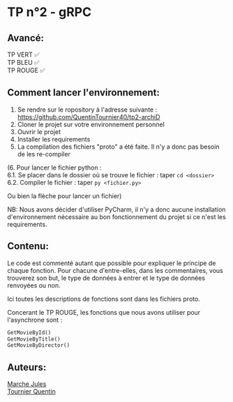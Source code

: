 # TP n°2 - gRPC

## Avancé:

TP VERT ✅  
TP BLEU ✅  
TP ROUGE ✅ 

## Comment lancer l'environnement:

1. Se rendre sur le ropository à l'adresse suivante : https://github.com/QuentinTournier40/tp2-archiD
2. Cloner le projet sur votre environnement personnel
3. Ouvrir le projet
4. Installer les requirements
5. La compilation des fichiers "proto" a été faite. Il n'y a donc pas besoin de les re-compiler

(6. Pour lancer le fichier python :   
6.1. Se placer dans le dossier où se trouve le fichier : taper ```cd <dossier>```   
6.2. Compiler le fichier : taper ```py <fichier.py>```

Ou bien la flèche pour lancer un fichier)

NB: Nous avons décider d'utiliser PyCharm, il n'y a donc aucune installation d'environnement nécessaire au bon fonctionnement du projet si ce n'est les requirements.


## Contenu:

Le code est commenté autant que possible pour expliquer le principe de chaque fonction. Pour chacune d'entre-elles, dans les commentaires, vous trouverez son but, le type de données à entrer et le type de données renvoyées ou non.

Ici toutes les descriptions de fonctions sont dans les fichiers proto.               


Concerant le TP ROUGE, les fonctions que nous avons utiliser pour l'asynchrone sont :            
 ```py
 GetMovieById()
 GetMovieByTitle()             
 GetMovieByDirector() 
 ```         
 
 

## Auteurs: 

[Marche Jules](https://github.com/julesmarche)  
[Tournier Quentin](https://github.com/QuentinTournier40)
